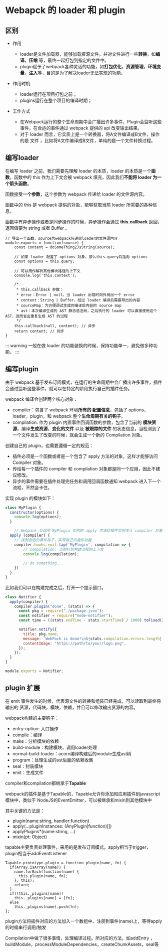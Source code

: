 # Webapck 的 loader 和 plugin

## 区别

* 作用
  * loader是文件加载器，能够加载资源文件，并对文件进行一些**转换**，如**编译**，**压缩** 等，最终一起打包到指定的文件中。
  * plugin赋予了webpack各种灵活的功能，如**打包优化**，**资源管理**，**环境变量**，**注入**等，目的是为了解决loader无法实现的功能。

* 作用时机
  * loader运行在项目打包之前；
  * plugins运行在整个项目的编译时期；

* 工作方式
  * 在Webpack运行的整个生命周期中会广播出许多事件，Plugin会监听这些事件，在合适的事件通过 webpack 提供的 api 改变输出结果。
  * 对于 loader 而言，它实质上是一个转换器，将A文件编译成B文件，操作的是 文件 ，比如将A文件编译成B文件，单纯的是一个文件转换过程。

## 编写loader

在编写 loader 之前，我们需要先理解 loader 的本质，loader 的本质是一个**函数**，函数中的 this 作为上下文会被 webpack 填充，因此我们**不能将  loader 为一个箭头函数**。

函数接受**一个参数**，这个参数为 webpack  传递给  loader 的文件源内容。

函数中的  this 是 webpack  提供的对象，能够获取当前 loader  所需要的各种信息。

函数中有异步操作或者是同步操作的时候，异步操作会通过 **this.callback** 返回，返回值要为 string 或者 Buffer 。

```JS
// 导出一个函数，source为webpack传递给loader的文件源内容
module.exports = function(source) {
    const content = doSomeThing2JsString(source);
    
    // 如果 loader 配置了 options 对象，那么this.query将指向 options
    const options = this.query;
    
    // 可以用作解析其他模块路径的上下文
    console.log('this.context');
    
    /*
     * this.callback 参数：
     * error：Error | null，当 loader 出错时向外抛出一个 error
     * content：String | Buffer，经过 loader 编译后需要导出的内容
     * sourceMap：为方便调试生成的编译后内容的 source map
     * ast：本次编译生成的 AST 静态语法树，之后执行的 loader 可以直接使用这个 AST，进而省去重复生成 AST 的过程
     */
    this.callback(null, content); // 异步
    return content; // 同步
}
```

::: warning
一般在做 loader  的功能装换的时候，保持功能单一，避免做多种功能。
:::

## 编写plugin

由于 webpack 基于发布订阅模式，在运行的生命周期中会广播出许多事件，插件会通过监听这些事件，就可以在特定的阶段执行自己的插件任务。

webpack 编译会创建两个核心对象：

* compiler：包含了 webpack 环境**所有的 配置信息**，包括了 options，loader，plugin，和 webpack 整个**生命周期有关的钩子**。
* compilation: 作为 plugin 内置事件回调函数的参数，包含了当前的 **模块资源**，编译**生成资源**，**变化的文件** 以及 **被跟踪的文件** 的状态信息，当检测到了一个文件发生了改变的时候，就会生成一个新的 Compilation 对象。

创建自己的 plugin，也需要遵循一定的规范：

* 插件必须是一个函数或者是一个包含了 apply 方法的对象，这样才能够访问 Compiler 对象。
* 传给每一个插件的 compiler 和 compilation 对象都是同一个应用，因此不建议修改。
* 异步的事件需要在插件处理完任务和调用回调函数通知 webpack 进入下一个流程，不然会卡住。

实现 plugin 的模块如下：

```js
class MyPlugin {
  constructor(options) {
    console.log(options);
  }

    // Webpack 会调用 MyPlugin 实例的 apply 方法给插件实例传入 compiler 对象
  apply (compiler) {
    // 找到合适的事件钩子，实现自己的插件功能
    compiler.hooks.emit.tap('MyPlugin', compilation => {
        // compilation: 当前打包构建流程的上下文
        console.log(compilation);
        
        // do something...
    })
  }
}
```

比如我们可以在构建完成之后，打开一个提示窗口。

```js
class Notifier {
  apply(compiler) {
    compiler.plugin("done", (stats) => {
      const pkg = require("./package.json");
      const notifier = require("node-notifier");
      const time = ((stats.endTime - stats.startTime) / 1000).toFixed(2);

      notifier.notify({
        title: pkg.name,
        message: `WebPack is done!\n${stats.compilation.errors.length} errors in ${time}s`,
        contentImage: "https://path/to/your/logo.png",
      });
    });
  }
}

module.exports = Notifier;
```

## plugin 扩展

在 emit 事件发生的时候，代表源文件的转换和组装已经完成，可以读取到最终将输出的 资源，代码块，模块，依赖，并且可以修改输出资源的内容。

webpack构建的主要钩子：

* entry-option: 入口操作
* compile：编译
* make：分析模块的依赖
* build-module：构建模块，调用loader处理
* normal-build-loader：acorn编译构建后的module生成ast树
* program：处理生成的ast后面的依赖收集
* seal：封装模块
* emit：生成文件

compiler和compilation都继承于**Tapable**

webpack的插件是基于Tapable的，Tapable允许你添加和应用插件到javascript模块中，类似于 NodeJS的EventEmitter，可以被继承和mixin到其他模块中

其中关键的方法是：

* plugin(name:string, handler:function)
* apply(...pluginInstances: (AnyPlugin|function)[])
* applyPlugins*(name:string, ...)
* mixin(pt: Object)

tapable主要负责处理事件，采用的是发布订阅模式，apply相当于trigger，plugin相当于addEventListener

```JS
Tapable.prototype.plugin = function plugin(name, fn) {
  if(Array.isArray(name)) {
    name.forEach(function(name) {
      this.plugin(name, fn);
    }, this);
    return;
  }
  if(!this._plugins[name])
    this._plugins[name] = [fn];
  else
    this._plugins[name].push(fn);
};
```

plugin方法将插件对应的方法加入一个数组中、注册到事件(name)上，等待apply的时候串行调用/触发

Compilation中做了很多事情，处理编译过程。所对应的方法，如addEntry ，buildModule，processModuleDependencies，createChunkAssets，seal等
